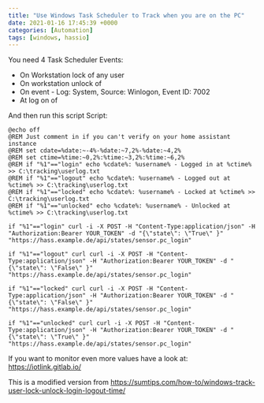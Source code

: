 ```yaml
---
title: "Use Windows Task Scheduler to Track when you are on the PC"
date: 2021-01-16 17:45:39 +0000
categories: [Automation]
tags: [windows, hassio]
---
```


You need 4 Task Scheduler Events: 
- On Workstation lock of any user
- On workstation unlock of <User>
- On event - Log: System, Source: Winlogon, Event ID: 7002
- At log on of <User>

And then run this script Script:

```
@echo off
@REM Just comment in if you can't verify on your home assistant instance
@REM set cdate=%date:~-4%-%date:~7,2%-%date:~4,2%
@REM set ctime=%time:~0,2%:%time:~3,2%:%time:~6,2%
@REM if "%1"=="login" echo %cdate%: %username% - Logged in at %ctime% >> C:\tracking\userlog.txt
@REM if "%1"=="logout" echo %cdate%: %username% - Logged out at %ctime% >> C:\tracking\userlog.txt
@REM if "%1"=="locked" echo %cdate%: %username% - Locked at %ctime% >> C:\tracking\userlog.txt
@REM if "%1"=="unlocked" echo %cdate%: %username% - Unlocked at %ctime% >> C:\tracking\userlog.txt

if "%1"=="login" curl -i -X POST -H "Content-Type:application/json" -H "Authorization:Bearer YOUR_TOKEN" -d "{\"state\": \"True\" }" "https://hass.example.de/api/states/sensor.pc_login"

if "%1"=="logout" curl curl -i -X POST -H "Content-Type:application/json" -H "Authorization:Bearer YOUR_TOKEN" -d "{\"state\": \"False\" }" "https://hass.example.de/api/states/sensor.pc_login"

if "%1"=="locked" curl curl -i -X POST -H "Content-Type:application/json" -H "Authorization:Bearer YOUR_TOKEN" -d "{\"state\": \"False\" }" "https://hass.example.de/api/states/sensor.pc_login"

if "%1"=="unlocked" curl curl -i -X POST -H "Content-Type:application/json" -H "Authorization:Bearer YOUR_TOKEN" -d "{\"state\": \"True\" }" "https://hass.example.de/api/states/sensor.pc_login"

```


If you want to monitor even more values have a look at: https://iotlink.gitlab.io/


This is a modified version from https://sumtips.com/how-to/windows-track-user-lock-unlock-login-logout-time/
